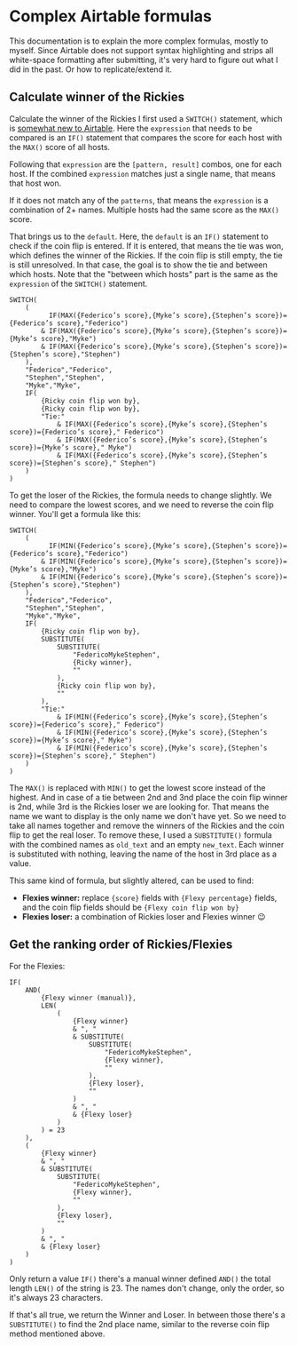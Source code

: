 # Complex Airtable formulas

This documentation is to explain the more complex formulas, mostly to myself. Since Airtable does not support syntax highlighting and strips all white-space formatting after submitting, it's very hard to figure out what I did in the past. Or how to replicate/extend it.

## Calculate winner of the Rickies

Calculate the winner of the Rickies I first used a `SWITCH()` statement, which is [somewhat new to Airtable](https://support.airtable.com/hc/en-us/articles/360042104374-An-alternative-to-IF-statements-using-SWITCH-). Here the `expression` that needs to be compared is an `IF()` statement that compares the score for each host with the `MAX()` score of all hosts.

Following that `expression` are the `[pattern, result]` combos, one for each host. If the combined `expression` matches just a single name, that means that host won.

If it does not match any of the `patterns`, that means the `expression` is a combination of 2+ names. Multiple hosts had the same score as the `MAX()` score.

That brings us to the `default`. Here, the `default` is an `IF()` statement to check if the coin flip is entered. If it is entered, that means the tie was won, which defines the winner of the Rickies. If the coin flip is still empty, the tie is still unresolved. In that case, the goal is to show the tie and between which hosts. Note that the "between which hosts" part is the same as the `expression` of the `SWITCH()` statement.

```
SWITCH(
	(
		  IF(MAX({Federico’s score},{Myke’s score},{Stephen’s score})={Federico’s score},"Federico")
		& IF(MAX({Federico’s score},{Myke’s score},{Stephen’s score})={Myke’s score},"Myke")
		& IF(MAX({Federico’s score},{Myke’s score},{Stephen’s score})={Stephen’s score},"Stephen")
	),
	"Federico","Federico",
	"Stephen","Stephen",
	"Myke","Myke",
	IF(
		{Ricky coin flip won by},
		{Ricky coin flip won by},
		"Tie:"
			& IF(MAX({Federico’s score},{Myke’s score},{Stephen’s score})={Federico’s score}," Federico")
			& IF(MAX({Federico’s score},{Myke’s score},{Stephen’s score})={Myke’s score}," Myke")
			& IF(MAX({Federico’s score},{Myke’s score},{Stephen’s score})={Stephen’s score}," Stephen")
	)
)
```

To get the loser of the Rickies, the formula needs to change slightly. We need to compare the lowest scores, and we need to reverse the coin flip winner. You'll get a formula like this:

```
SWITCH(
	(
		  IF(MIN({Federico’s score},{Myke’s score},{Stephen’s score})={Federico’s score},"Federico")
		& IF(MIN({Federico’s score},{Myke’s score},{Stephen’s score})={Myke’s score},"Myke")
		& IF(MIN({Federico’s score},{Myke’s score},{Stephen’s score})={Stephen’s score},"Stephen")
	),
	"Federico","Federico",
	"Stephen","Stephen",
	"Myke","Myke",
	IF(
		{Ricky coin flip won by},
		SUBSTITUTE(
			SUBSTITUTE(
				"FedericoMykeStephen",
				{Ricky winner},
				""
			),
			{Ricky coin flip won by},
			""
		),
		"Tie:"
			& IF(MIN({Federico’s score},{Myke’s score},{Stephen’s score})={Federico’s score}," Federico")
			& IF(MIN({Federico’s score},{Myke’s score},{Stephen’s score})={Myke’s score}," Myke")
			& IF(MIN({Federico’s score},{Myke’s score},{Stephen’s score})={Stephen’s score}," Stephen")
	)
)
```

The `MAX()` is replaced with `MIN()` to get the lowest score instead of the highest. And in case of a tie between 2nd and 3nd place the coin flip winner is 2nd, while 3rd is the Rickies loser we are looking for. That means the name we want to display is the only name we don't have yet. So we need to take all names together and remove the winners of the Rickies and the coin flip to get the real loser. To remove these, I used a `SUBSTITUTE()` formula with the combined names as `old_text` and an empty `new_text`. Each winner is substituted with nothing, leaving the name of the host in 3rd place as a value.

This same kind of formula, but slightly altered, can be used to find:

-   **Flexies winner:** replace `{score}` fields with `{Flexy percentage}` fields, and the coin flip fields should be `{Flexy coin flip won by}`
-   **Flexies loser:** a combination of Rickies loser and Flexies winner 😉

## Get the ranking order of Rickies/Flexies

For the Flexies:

```
IF(
	AND(
		{Flexy winner (manual)},
		LEN(
			(
				{Flexy winner}
				& ", "
				& SUBSTITUTE(
					SUBSTITUTE(
						"FedericoMykeStephen",
						{Flexy winner},
						""
					),
					{Flexy loser},
					""
				)
				& ", "
				& {Flexy loser}
			)
		) = 23
	),
	(
		{Flexy winner}
		& ", "
		& SUBSTITUTE(
			SUBSTITUTE(
				"FedericoMykeStephen",
				{Flexy winner},
				""
			),
			{Flexy loser},
			""
		)
		& ", "
		& {Flexy loser}
	)
)
```

Only return a value `IF()` there's a manual winner defined `AND()` the total length `LEN()` of the string is 23. The names don't change, only the order, so it's always 23 characters.

If that's all true, we return the Winner and Loser. In between those there's a `SUBSTITUTE()` to find the 2nd place name, similar to the reverse coin flip method mentioned above.
